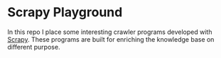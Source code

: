 # Scrapy Playground

In this repo I place some interesting crawler programs developed with [Scrapy](https://scrapy.org).
These programs are built for enriching the knowledge base on different purpose.